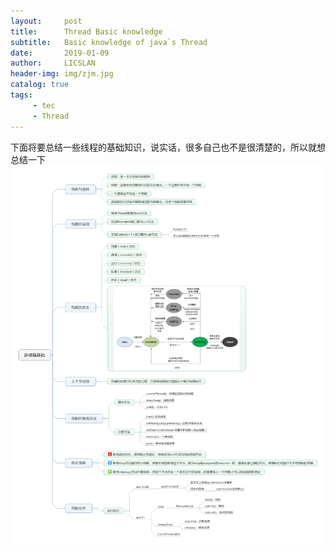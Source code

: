 ```yaml
---
layout:     post
title:      Thread Basic knowledge
subtitle:   Basic knowledge of java`s Thread
date:       2019-01-09
author:     LICSLAN
header-img: img/zjm.jpg
catalog: true
tags:
     - tec
     - Thread
---
```


下面将要总结一些线程的基础知识，说实话，很多自己也不是很清楚的，所以就想总结一下<br>
![](https://raw.githubusercontent.com/licslan/licslan.github.io/master/img/Thread-basic.png)<br>
